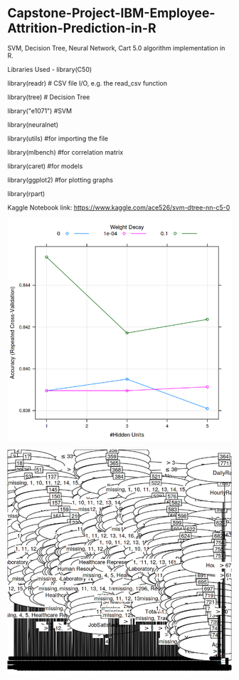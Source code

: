 # Capstone-Project-IBM-Employee-Attrition-Prediction-in-R
SVM, Decision Tree, Neural Network, Cart 5.0 algorithm implementation in R.

Libraries Used - 
library(C50)

library(readr)    # CSV file I/O, e.g. the read_csv function

library(tree)     # Decision Tree

library("e1071")  #SVM

library(neuralnet)

library(utils)    #for importing the file

library(mlbench)  #for correlation matrix

library(caret)    #for models

library(ggplot2)  #for plotting graphs

library(rpart)

Kaggle Notebook link:
https://www.kaggle.com/ace526/svm-dtree-nn-c5-0

<p><img src='idm_nn.png'>
<p><img src='ibm_c50.png'>
